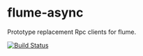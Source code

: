 flume-async
===========

Prototype replacement Rpc clients for flume.


[![Build Status](https://travis-ci.org/gid79/flume-async.png?branch=master)](https://travis-ci.org/gid79/flume-async)
